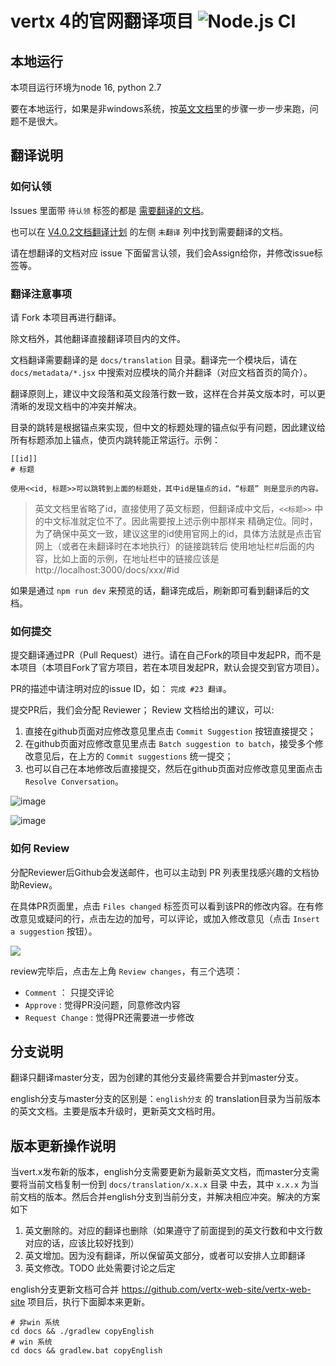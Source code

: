 # vertx 4的官网翻译项目 ![Node.js CI](https://github.com/vertx-china/vertx-web-site/workflows/Node.js%20CI/badge.svg)

## 本地运行

本项目运行环境为node 16, python 2.7
 
要在本地运行，如果是非windows系统，按[英文文档](README.md)里的步骤一步一步来跑，问题不是很大。

## 翻译说明
### 如何认领
Issues 里面带 `待认领` 标签的都是 [需要翻译的文档](https://github.com/vertx-china/vertx-web-site/issues?q=is%3Aopen+is%3Aissue+label%3A%E5%BE%85%E8%AE%A4%E9%A2%86)。 

也可以在 [V4.0.2文档翻译计划](https://github.com/vertx-china/vertx-web-site/projects/1) 的左侧 `未翻译` 列中找到需要翻译的文档。

请在想翻译的文档对应 issue 下面留言认领，我们会Assign给你，并修改issue标签等。

### 翻译注意事项
请 Fork 本项目再进行翻译。

除文档外，其他翻译直接翻译项目内的文件。

文档翻译需要翻译的是 `docs/translation` 目录。翻译完一个模块后，请在 `docs/metadata/*.jsx` 中搜索对应模块的简介并翻译（对应文档首页的简介）。

翻译原则上，建议中文段落和英文段落行数一致，这样在合并英文版本时，可以更清晰的发现文档中的冲突并解决。

目录的跳转是根据锚点来实现，但中文的标题处理的锚点似乎有问题，因此建议给所有标题添加上锚点，使页内跳转能正常运行。示例：

```asciidoc
[[id]]
# 标题

使用<<id, 标题>>可以跳转到上面的标题处，其中id是锚点的id，“标题” 则是显示的内容。
```
> 英文文档里省略了id，直接使用了英文标题，但翻译成中文后，`<<标题>>` 中的中文标准就定位不了。因此需要按上述示例中那样来
> 精确定位。同时，为了确保中英文一致，建议这里的id使用官网上的id，具体方法就是点击官网上（或者在未翻译时在本地执行）的链接跳转后
> 使用地址栏#后面的内容，比如上面的示例，在地址栏中的链接应该是 http://localhost:3000/docs/xxx/#id

如果是通过 `npm run dev` 来预览的话，翻译完成后，刷新即可看到翻译后的文档。

### 如何提交
提交翻译通过PR（Pull Request）进行。请在自己Fork的项目中发起PR，而不是本项目（本项目Fork了官方项目，若在本项目发起PR，默认会提交到官方项目）。

PR的描述中请注明对应的issue ID，如： `完成 #23 翻译`。

提交PR后，我们会分配 Reviewer； Review 文档给出的建议，可以:
1. 直接在github页面对应修改意见里点击 `Commit Suggestion` 按钮直接提交；
2. 在github页面对应修改意见里点击 `Batch suggestion to batch`，接受多个修改意见后，在上方的 `Commit suggestions` 统一提交；
3. 也可以自己在本地修改后直接提交，然后在github页面对应修改意见里面点击 `Resolve Conversation`。

![image](https://user-images.githubusercontent.com/13050963/107318381-9b3e5b00-6ad7-11eb-9aa6-37a61b1b06f6.png)

![image](https://user-images.githubusercontent.com/13050963/107318576-0c7e0e00-6ad8-11eb-9007-bc5cb5af71f4.png)

### 如何 Review
分配Reviewer后Github会发送邮件，也可以主动到 PR 列表里找感兴趣的文档协助Review。 

在具体PR页面里，点击 `Files changed` 标签页可以看到该PR的修改内容。在有修改意见或疑问的行，点击左边的加号，可以评论，或加入修改意见（点击 `Insert a suggestion` 按钮）。

![](https://user-images.githubusercontent.com/13050963/107318109-f754af80-6ad6-11eb-9096-e9b90f86a5f1.png)

review完毕后，点击左上角 `Review changes`，有三个选项：
- `Comment` ： 只提交评论
- `Approve` : 觉得PR没问题，同意修改内容
- `Request Change` : 觉得PR还需要进一步修改

## 分支说明

翻译只翻译master分支，因为创建的其他分支最终需要合并到master分支。

english分支与master分支的区别是：`english分支` 的 translation目录为当前版本的英文文档。主要是版本升级时，更新英文文档时用。
 
## 版本更新操作说明

当vert.x发布新的版本，english分支需要更新为最新英文文档，而master分支需要将当前文档复制一份到 `docs/translation/x.x.x` 目录
中去，其中 `x.x.x` 为当前文档的版本。然后合并english分支到当前分支，并解决相应冲突。解决的方案如下

1. 英文删除的。对应的翻译也删除（如果遵守了前面提到的英文行数和中文行数对应的话，应该比较好找到）
2. 英文增加。因为没有翻译，所以保留英文部分，或者可以安排人立即翻译
3. 英文修改。TODO 此处需要讨论之后定

english分支更新文档可合并 https://github.com/vertx-web-site/vertx-web-site 项目后，执行下面脚本来更新。

```shell
# 非win 系统
cd docs && ./gradlew copyEnglish
# win 系统
cd docs && gradlew.bat copyEnglish
```

